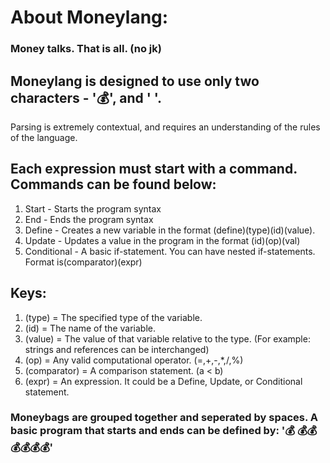 # About Moneylang:

### Money talks. That is all. (no jk)

## Moneylang is designed to use only two characters - '💰', and ' '.
Parsing is extremely contextual, and requires an
understanding of the rules of the language.

## Each expression must start with a command. Commands can be found below:
1. Start - Starts the program syntax
2. End - Ends the program syntax
3. Define - Creates a new variable in the format (define)(type)(id)(value).
4. Update - Updates a value in the program in the format (id)(op)(val) 
5. Conditional - A basic if-statement. You can have nested if-statements. Format is(comparator)(expr)

## Keys:
1. (type) = The specified type of the variable.
2. (id) = The name of the variable.
3. (value) = The value of that variable relative to the type. (For example: strings and references can be interchanged)
4. (op) = Any valid computational operator. (=,+,-,*,/,%)
5. (comparator) = A comparison statement. (a < b)
6. (expr) = An expression. It could be a Define, Update, or Conditional statement.

### Moneybags are grouped together and seperated by spaces. A basic program that starts and ends can be defined by: '💰 💰💰💰💰💰💰'